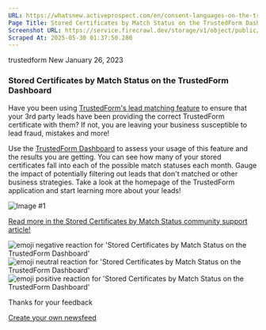 ```yaml
---
URL: https://whatsnew.activeprospect.com/en/consent-languages-on-the-trustedform-dashboard-2
Page Title: Stored Certificates by Match Status on the TrustedForm Dashboard
Screenshot URL: https://service.firecrawl.dev/storage/v1/object/public/media/screenshot-7b449062-e3e9-4c51-b5c1-15c5a8522ac0.png
Scraped At: 2025-05-30 01:37:50.280
---
```


trustedform
New
January 26, 2023

### Stored Certificates by Match Status on the TrustedForm Dashboard

Have you been using [TrustedForm's lead matching feature](https://community.activeprospect.com/posts/4766190-trustedform-fingerprint-lead-matching) to ensure that your 3rd party leads have been providing the correct TrustedForm certificate with them? If not, you are leaving your business susceptible to lead fraud, mistakes and more!

Use the [TrustedForm Dashboard](https://community.activeprospect.com/posts/4560120-trustedform-dashboard) to assess your usage of this feature and the results you are getting. You can see how many of your stored certificates fall into each of the possible match statuses each month. Gauge the impact of potentially filtering out leads that don't matched or other business strategies. Take a look at the homepage of the TrustedForm application and start learning more about your leads!

![Image #1](https://app.getbeamer.com/pictures?id=284036-77-9De-_vXzvv713bnBC77-977-9HHgeRwQO77-977-9N--_vTPvv70iFR_vv70HPkEg77-9&v=4)

[Read more in the Stored Certificates by Match Status community support article!](https://community.activeprospect.com/posts/4932869-stored-certificates-by-match-status-on-the-trustedform-dashboard)

![emoji negative reaction for 'Stored Certificates by Match Status on the TrustedForm Dashboard'](https://app.getbeamer.com/images/emojiNeg.svg)![emoji neutral reaction for 'Stored Certificates by Match Status on the TrustedForm Dashboard'](https://app.getbeamer.com/images/emojiNeut.svg)![emoji positive reaction for 'Stored Certificates by Match Status on the TrustedForm Dashboard'](https://app.getbeamer.com/images/emojiPos.svg)

Thanks for your feedback

[Create your own newsfeed](https://www.getbeamer.com/?ref=watermark_MErKJCnu12412_public&company=ActiveProspect&watermarkRef=create&utm_term=MErKJCnu12412&utm_content=ActiveProspect&utm_source=standalone&utm_medium=footer&utm_campaign=create)
